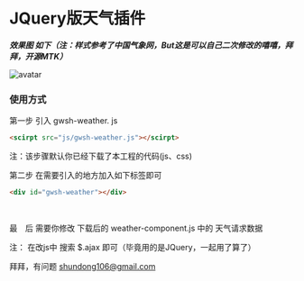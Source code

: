 # JQuery版天气插件

***效果图 如下（注：样式参考了中国气象网，But这是可以自己二次修改的嘻嘻，拜拜，开源MTK）***

![avatar](http://qiniu.chrisblog.top/gwsh-weather-img.png)

### 使用方式

第一步 引入 gwsh-weather. js

``` html
<scirpt src="js/gwsh-weather.js"></scirpt>
```

注：该步骤默认你已经下载了本工程的代码(js、css) 



第二步 在需要引入的地方加入如下标签即可

``` html
<div id="gwsh-weather"></div>
```



​	

最　后 需要你修改 下载后的 weather-component.js  中的 天气请求数据

注： 在改js中 搜索    $.ajax  即可（毕竟用的是JQuery，一起用了算了）



拜拜，有问题 shundong106@gmail.com